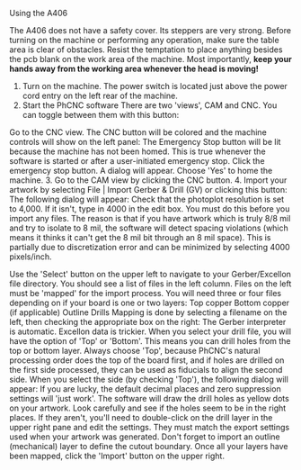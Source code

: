 Using the A406

The A406 does not have a safety cover. Its steppers are very strong. Before turning on the machine or performing any operation, make sure the table area is clear of obstacles. Resist the temptation to place anything besides the pcb blank on the work area of the machine. Most importantly, **keep your hands away from the working area whenever the head is moving!**

1. Turn on the machine. The power switch is located just above the power cord entry on the left rear of the machine.
2. Start the PhCNC software
There are two 'views', CAM and CNC. You can toggle between them with this button:
<start>
Go to the CNC view. The CNC button will be colored and the machine controls will show on the left panel:
<cnc>
The Emergency Stop button will be lit because the machine has not been homed. This is true whenever the software is started or after a user-initiated emergency stop. Click the emergency stop button. A dialog will appear. Choose 'Yes' to home the machine.
3. Go to the CAM view by clicking the CNC button.
4. Import your artwork by selecting File | Import Gerber & Drill (GV) or clicking this button:
<import-btn>
The following dialog will appear:
<import>
Check that the photoplot resolution is set to 4,000. If it isn't, type in 4000 in the edit box. You must do this before you import any files. The reason is that if you have artwork which is truly 8/8 mil and try to isolate to 8 mil, the software will detect spacing violations (which means it thinks it can't get the 8 mil bit through an 8 mil space). This is partially due to discretization error and can be minimized by selecting 4000 pixels/inch.

Use the 'Select' button on the upper left to navigate to your Gerber/Excellon file directory.
You should see a list of files in the left column.
Files on the left must be 'mapped' for the import process. You will need three or four files depending on if your board is one or two layers:
Top copper 
Bottom copper (if applicable)
Outline
Drills
Mapping is done by selecting a filename on the left, then checking the appropriate box on the right:
<mapping>
The Gerber interpreter is automatic. Excellon data is trickier. When you select your drill file, you will have the option of 'Top' or 'Bottom'. This means you can drill holes from the top or bottom layer. Always choose 'Top', because PhCNC's natural processing order does the top of the board first, and
if holes are drilled on the first side processed, they can be used as fiducials to align the second side.
When you select the side (by checking 'Top'), the following dialog will appear:
<excellon>
If you are lucky, the default decimal places and zero suppression settings will 'just work'.
The software will draw the drill holes as yellow dots on your artwork. Look carefully and see if the holes seem to be in the right places. If they aren't, you'll need to double-click on the drill layer in the upper right pane and edit the settings. They must match the export settings used when your artwork was generated.
Don't forget to import an outline (mechanical) layer to define the cutout boundary.
Once all your layers have been mapped, click the 'Import' button on the upper right.
